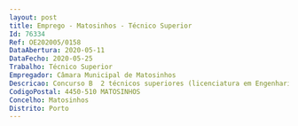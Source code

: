```yaml
--- 
layout: post
title: Emprego - Matosinhos - Técnico Superior
Id: 76334
Ref: OE202005/0158
DataAbertura: 2020-05-11
DataFecho: 2020-05-25
Trabalho: Técnico Superior
Empregador: Câmara Municipal de Matosinhos
Descricao: Concurso B  2 técnicos superiores (licenciatura em Engenharia do Ambiente) para a Divisão de Monitorização Ambiental  Proceder ao levantamento das fontes poluidoras do Município e planear, coordenar e zelar pela execução das ações necessárias à extinção dessas fontes  Garantir a realização das ações de controlo decorrentes da aplicação e execução dos instrumentos de gestão territorial municipais, verificando a adoção das medidas previstas na declaração ambiental, divulgar os resultados do controlo e remetê los às autoridades competentes  Analisar a qualidade da água de abastecimento público, águas residuais tratadas, águas balneares, emissões gasosas, meios hídricos recetores, resíduos e subprodutos dos processos no âmbito da concessão da Exploração e Gestão dos Serviços Públicos Municipais de Abastecimento de Água e de Recolha, Tratamento e Drenagem de Águas Residuais do Município de Matosinhos  Promover o cumprimento da legislação em vigor relativa à poluição sonora, designadamente propondo e executando ações de caracterização, monitorização e medição do ruído e procedendo à gestão ativa dos mapas de ruído do concelho  Monitorizar os indicadores ambientais relativos à orla costeira, linhas de água e rede hidrográfica do Município de Matosinhos  Desenvolver e manter o sistema de gestão e informação ambiental do concelho, de forma a garantir a estruturação, divulgação e utilização de dados de referência para apoio ao desenvolvimento e avaliação de políticas ambientais e desenvolvimento sustentável  O exercício, em geral, de competências que a lei atribua ou venha a atribuir ao Município relacionadas com as descri tas acima.
CodigoPostal: 4450-510 MATOSINHOS
Concelho: Matosinhos
Distrito: Porto
--- 
```

